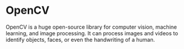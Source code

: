 # OpenCV
OpenCV is a huge open-source library for computer vision, machine learning, and image processing. It can process images and videos to identify objects, faces, or even the handwriting of a human.
